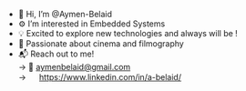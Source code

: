 - 👋 Hi, I’m @Aymen-Belaid
- ⚙️ I’m interested in Embedded Systems
- 💡 Excited to explore new technologies and always will be ! 
- 🎥 Passionate about cinema and filmography
- 📬 Reach out to me!<br/>
        -> 📧 aymenbelaid@gmail.com </br>
        -> <img src="https://user-images.githubusercontent.com/88536804/164651979-e74bdce6-ac72-47c2-9696-ff128e78a7db.png" width="15" height="15">   https://www.linkedin.com/in/a-belaid/</br>
    

